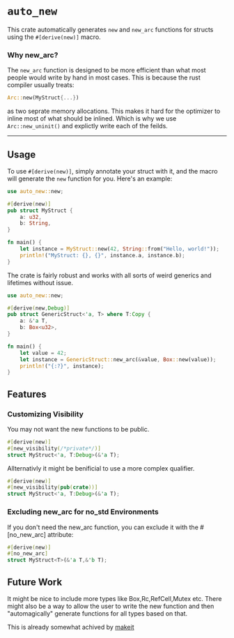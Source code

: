 # `auto_new`

This crate automatically generates `new` and `new_arc` functions for structs using the `#[derive(new)]` macro.

### Why new_arc?
The `new_arc` function is designed to be more efficient than what most people would write by hand in most cases. This is because the rust compiler usually treats:
```rust
Arc::new(MyStruct{...})
```
as two seprate memory allocations. This makes it hard for the optimizer to inline most of what should be inlined. Which is why we use `Arc::new_uninit()` and explictly write each of the feilds.

---

## Usage

To use `#[derive(new)]`, simply annotate your struct with it, and the macro will generate the `new` function for you. Here's an example:

```rust
use auto_new::new;

#[derive(new)]
pub struct MyStruct {
    a: u32,
    b: String,
}

fn main() {
    let instance = MyStruct::new(42, String::from("Hello, world!"));
    println!("MyStruct: {}, {}", instance.a, instance.b);
}
```

The crate is fairly robust and works with all sorts of weird generics and lifetimes without issue.
```rust
use auto_new::new;

#[derive(new,Debug)]
pub struct GenericStruct<'a, T> where T:Copy {
    a: &'a T,
    b: Box<u32>,
}

fn main() {
    let value = 42;
    let instance = GenericStruct::new_arc(&value, Box::new(value));
    println!("{:?}", instance);
}
```

## Features

### Customizing Visibility 

You may not want the new functions to be public.
```rust
#[derive(new)]
#[new_visibility(/*private*/)]
struct MyStruct<'a, T:Debug>(&'a T);
```

Allternativly it might be benificial to use a more complex qualifier.
```rust
#[derive(new)]
#[new_visibility(pub(crate))]
struct MyStruct<'a, T:Debug>(&'a T);
```

### Excluding new_arc for no_std Environments
If you don't need the new_arc function, you can exclude it with the #[no_new_arc] attribute:

```rust
#[derive(new)]
#[no_new_arc]
struct MyStruct<T>(&'a T,&'b T);
```

## Future Work
It might be nice to include more types like Box,Rc,RefCell,Mutex etc.
There might also be a way to allow the user to write the new function and then "automagically" generate functions for all types based on that.

This is already somewhat achived by [makeit](https://github.com/estebank/makeit)